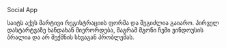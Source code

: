 Social App

საიტს აქვს მარტივი რეგისტრაციის ფორმა და შეგიძლია გაიარო.
პირველ დასტარტვაზე ხანდახან მიერორდება, მაგრამ მგონი ჩემი ვინდოუსის ბრალია და არ შექმნის სხვაგან პრობლემას.
